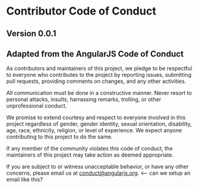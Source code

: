 # Contributor Code of Conduct
## Version 0.0.1
## Adapted from the AngularJS Code of Conduct

As contributors and maintainers of this project, we pledge to be respectful to everyone who contributes to the project by reporting issues, submitting pull requests, providing comments on changes, and any other activities.

All communication must be done in a constructive manner.  Never resort to personal attacks, insults, harrassing remarks, trolling, or other unprofessional conduct.

We promise to extend courtesy and respect to everyone involved in this project regardless of gender, gender identity, sexual orientation, disability, age, race, ethnicity, religion, or level of experience. We expect anyone contributing to this project to do the same.

If any member of the community violates this code of conduct, the maintainers of this project may take action as deemed appropriate.

If you are subject to or witness unacceptable behavior, or have any other concerns, please email us at [conduct@angularjs.org](mailto:coc@angularjs.org). <-- can we setup an email like this?
